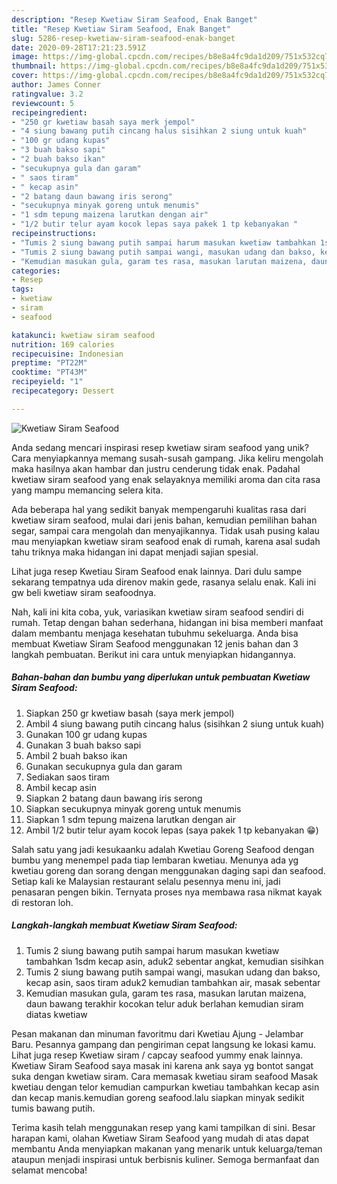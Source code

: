 ```yaml
---
description: "Resep Kwetiaw Siram Seafood, Enak Banget"
title: "Resep Kwetiaw Siram Seafood, Enak Banget"
slug: 5286-resep-kwetiaw-siram-seafood-enak-banget
date: 2020-09-28T17:21:23.591Z
image: https://img-global.cpcdn.com/recipes/b8e8a4fc9da1d209/751x532cq70/kwetiaw-siram-seafood-foto-resep-utama.jpg
thumbnail: https://img-global.cpcdn.com/recipes/b8e8a4fc9da1d209/751x532cq70/kwetiaw-siram-seafood-foto-resep-utama.jpg
cover: https://img-global.cpcdn.com/recipes/b8e8a4fc9da1d209/751x532cq70/kwetiaw-siram-seafood-foto-resep-utama.jpg
author: James Conner
ratingvalue: 3.2
reviewcount: 5
recipeingredient:
- "250 gr kwetiaw basah saya merk jempol"
- "4 siung bawang putih cincang halus sisihkan 2 siung untuk kuah"
- "100 gr udang kupas"
- "3 buah bakso sapi"
- "2 buah bakso ikan"
- "secukupnya gula dan garam"
- " saos tiram"
- " kecap asin"
- "2 batang daun bawang iris serong"
- "secukupnya minyak goreng untuk menumis"
- "1 sdm tepung maizena larutkan dengan air"
- "1/2 butir telur ayam kocok lepas saya pakek 1 tp kebanyakan "
recipeinstructions:
- "Tumis 2 siung bawang putih sampai harum masukan kwetiaw tambahkan 1sdm kecap asin, aduk2 sebentar angkat, kemudian sisihkan"
- "Tumis 2 siung bawang putih sampai wangi, masukan udang dan bakso, kecap asin, saos tiram aduk2 kemudian tambahkan air, masak sebentar"
- "Kemudian masukan gula, garam tes rasa, masukan larutan maizena, daun bawang terakhir kocokan telur aduk berlahan kemudian siram diatas kwetiaw"
categories:
- Resep
tags:
- kwetiaw
- siram
- seafood

katakunci: kwetiaw siram seafood 
nutrition: 169 calories
recipecuisine: Indonesian
preptime: "PT22M"
cooktime: "PT43M"
recipeyield: "1"
recipecategory: Dessert

---
```



![Kwetiaw Siram Seafood](https://img-global.cpcdn.com/recipes/b8e8a4fc9da1d209/751x532cq70/kwetiaw-siram-seafood-foto-resep-utama.jpg)

Anda sedang mencari inspirasi resep kwetiaw siram seafood yang unik? Cara menyiapkannya memang susah-susah gampang. Jika keliru mengolah maka hasilnya akan hambar dan justru cenderung tidak enak. Padahal kwetiaw siram seafood yang enak selayaknya memiliki aroma dan cita rasa yang mampu memancing selera kita.

Ada beberapa hal yang sedikit banyak mempengaruhi kualitas rasa dari kwetiaw siram seafood, mulai dari jenis bahan, kemudian pemilihan bahan segar, sampai cara mengolah dan menyajikannya. Tidak usah pusing kalau mau menyiapkan kwetiaw siram seafood enak di rumah, karena asal sudah tahu triknya maka hidangan ini dapat menjadi sajian spesial.

Lihat juga resep Kwetiau Siram Seafood enak lainnya. Dari dulu sampe sekarang tempatnya uda direnov makin gede, rasanya selalu enak. Kali ini gw beli kwetiaw siram seafoodnya.


Nah, kali ini kita coba, yuk, variasikan kwetiaw siram seafood sendiri di rumah. Tetap dengan bahan sederhana, hidangan ini bisa memberi manfaat dalam membantu menjaga kesehatan tubuhmu sekeluarga. Anda bisa membuat Kwetiaw Siram Seafood menggunakan 12 jenis bahan dan 3 langkah pembuatan. Berikut ini cara untuk menyiapkan hidangannya.

<!--inarticleads1-->

##### Bahan-bahan dan bumbu yang diperlukan untuk pembuatan Kwetiaw Siram Seafood:

1. Siapkan 250 gr kwetiaw basah (saya merk jempol)
1. Ambil 4 siung bawang putih cincang halus (sisihkan 2 siung untuk kuah)
1. Gunakan 100 gr udang kupas
1. Gunakan 3 buah bakso sapi
1. Ambil 2 buah bakso ikan
1. Gunakan secukupnya gula dan garam
1. Sediakan  saos tiram
1. Ambil  kecap asin
1. Siapkan 2 batang daun bawang iris serong
1. Siapkan secukupnya minyak goreng untuk menumis
1. Siapkan 1 sdm tepung maizena larutkan dengan air
1. Ambil 1/2 butir telur ayam kocok lepas (saya pakek 1 tp kebanyakan 😁)


Salah satu yang jadi kesukaanku adalah Kwetiau Goreng Seafood dengan bumbu yang menempel pada tiap lembaran kwetiau. Menunya ada yg kwetiau goreng dan sorang dengan menggunakan daging sapi dan seafood. Setiap kali ke Malaysian restaurant selalu pesennya menu ini, jadi penasaran pengen bikin. Ternyata proses nya membawa rasa nikmat kayak di restoran loh. 

<!--inarticleads2-->

##### Langkah-langkah membuat Kwetiaw Siram Seafood:

1. Tumis 2 siung bawang putih sampai harum masukan kwetiaw tambahkan 1sdm kecap asin, aduk2 sebentar angkat, kemudian sisihkan
1. Tumis 2 siung bawang putih sampai wangi, masukan udang dan bakso, kecap asin, saos tiram aduk2 kemudian tambahkan air, masak sebentar
1. Kemudian masukan gula, garam tes rasa, masukan larutan maizena, daun bawang terakhir kocokan telur aduk berlahan kemudian siram diatas kwetiaw


Pesan makanan dan minuman favoritmu dari Kwetiau Ajung - Jelambar Baru. Pesannya gampang dan pengiriman cepat langsung ke lokasi kamu. Lihat juga resep Kwetiaw siram / capcay seafood yummy enak lainnya. Kwetiaw Siram Seafood saya masak ini karena ank saya yg bontot sangat suka dengan kwetiaw siram. Cara memasak kwetiau siram seafood Masak kwetiau dengan telor kemudian campurkan kwetiau tambahkan kecap asin dan kecap manis.kemudian goreng seafood.lalu siapkan minyak sedikit tumis bawang putih. 

Terima kasih telah menggunakan resep yang kami tampilkan di sini. Besar harapan kami, olahan Kwetiaw Siram Seafood yang mudah di atas dapat membantu Anda menyiapkan makanan yang menarik untuk keluarga/teman ataupun menjadi inspirasi untuk berbisnis kuliner. Semoga bermanfaat dan selamat mencoba!
